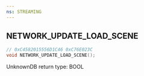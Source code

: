 ```yaml
---
ns: STREAMING
---
```

## NETWORK_UPDATE_LOAD_SCENE

```c
// 0xC4582015556D1C46 0xC76E023C
void NETWORK_UPDATE_LOAD_SCENE();
```

UnknownDB return type: BOOL

